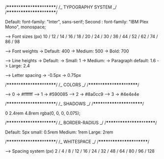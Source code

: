 /**\*\*\*\***\*\***\*\*\*\***\***\*\*\*\***\*\***\*\*\*\***/
/_ TYPOGRAPHY SYSTEM _/
/**\*\*\*\***\*\***\*\*\*\***\***\*\*\*\***\*\***\*\*\*\***/

Default: font-family: "Inter", sans-serif;
Second : font-family: "IBM Plex Mono", monospace;

--> Font sizes (px)
10 / 12 / 14 / 16 / 18 / 20 / 24 / 30
/ 36 / 44 / 52 / 62 / 74 / 86 / 98

--> Font weights
-> Default: 400
-> Medium: 500
-> Bold: 700

--> Line heights
-> Default:
-> Small: 1
-> Medium:
-> Paragraph default: 1.6
-> Large: 2.4

--> Letter spacing
-> -0.5px
-> 0.75px

/**\*\*\*\***\*\***\*\*\*\***\***\*\*\*\***\*\***\*\*\*\***/
/_ COLORS _/
/**\*\*\*\***\*\***\*\*\*\***\***\*\*\*\***\*\***\*\*\*\***/

--> 0
-> #ffffff
--> 1
-> #590085
--> 2
-> #8a0cc9
--> 3
-> #4e4e4e

/**\*\*\*\***\*\***\*\*\*\***\***\*\*\*\***\*\***\*\*\*\***/
/_ SHADOWS _/
/**\*\*\*\***\*\***\*\*\*\***\***\*\*\*\***\*\***\*\*\*\***/

0 2.4rem 4.8rem rgba(0, 0, 0, 0.075);

/**\*\*\*\***\*\***\*\*\*\***\***\*\*\*\***\*\***\*\*\*\***/
/_ BORDER-RADIUS _/
/**\*\*\*\***\*\***\*\*\*\***\***\*\*\*\***\*\***\*\*\*\***/

Default: 5px
small: 0.5rem
Medium: 1rem
Large: 2rem

/**\*\*\*\***\*\***\*\*\*\***\***\*\*\*\***\*\***\*\*\*\***/
/_ WHITESPACE _/
/**\*\*\*\***\*\***\*\*\*\***\***\*\*\*\***\*\***\*\*\*\***/

--> Spacing system (px)
2 / 4 / 8 / 12 / 16 / 24 / 32
/ 48 / 64 / 80 / 96 / 128
